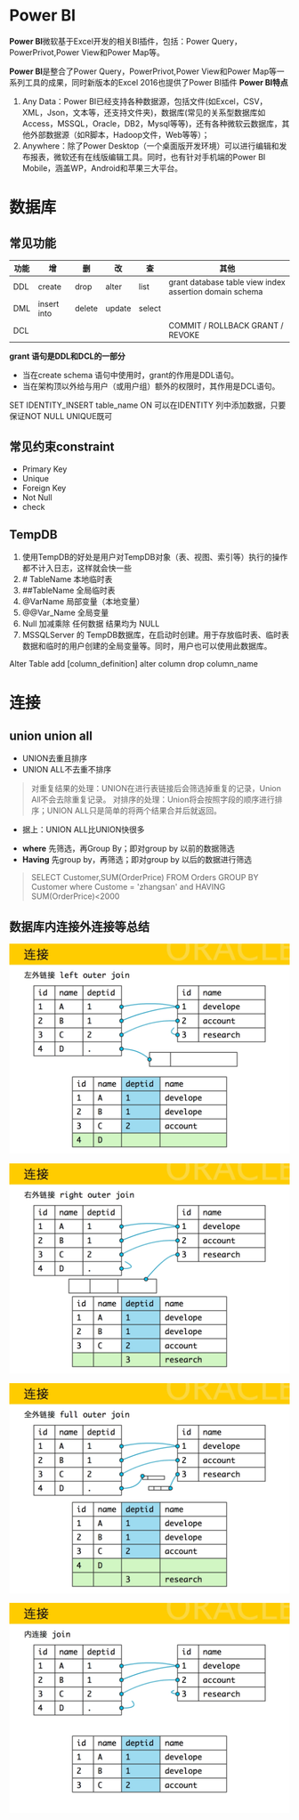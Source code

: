 
# Power BI
**Power BI**微软基于Excel开发的相关BI插件，包括：Power Query，PowerPrivot,Power View和Power Map等。

**Power BI**是整合了Power Query，PowerPrivot,Power View和Power Map等一系列工具的成果，同时新版本的Excel 2016也提供了Power BI插件
**Power BI特点**
1. Any Data：Power BI已经支持各种数据源，包括文件(如Excel，CSV，XML，Json，文本等，还支持文件夹)，数据库(常见的关系型数据库如Access，MSSQL，Oracle，DB2，Mysql等等)，还有各种微软云数据库，其他外部数据源（如R脚本，Hadoop文件，Web等等）；　　
2. Anywhere：除了Power Desktop（一个桌面版开发环境）可以进行编辑和发布报表，微软还有在线版编辑工具。同时，也有针对手机端的Power BI Mobile，涵盖WP，Android和苹果三大平台。

# 数据库
## 常见功能
| 功能 |  增  |  删  |  改  |  查  | 其他 |
| ---- | --- | --- | --- | --- | ---- |
DDL |create |drop |alter |list|grant database table view index assertion domain schema
DML |insert into |delete |update |select
DCL |||||COMMIT / ROLLBACK GRANT / REVOKE

**grant 语句是DDL和DCL的一部分**
+ 当在create schema 语句中使用时，grant的作用是DDL语句。
+ 当在架构顶以外给与用户（或用户组）额外的权限时，其作用是DCL语句。


SET IDENTITY\_INSERT table\_name ON 可以在IDENTITY 列中添加数据，只要保证NOT NULL UNIQUE既可

## 常见约束constraint
*   Primary Key
*   Unique
*   Foreign Key
*   Not Null
*   check
## TempDB
1. 使用TempDB的好处是用户对TempDB对象（表、视图、索引等）执行的操作都不计入日志，这样就会快一些
2. \# TableName 本地临时表
3. \#\#TableName 全局临时表 
4. @VarName 局部变量（本地变量） 
5. @@Var\_Name 全局变量
6. Null 加减乘除 任何数据 结果均为 NULL
7. MSSQLServer 的 TempDB数据库，在启动时创建。用于存放临时表、临时表数据和临时的用户创建的全局变量等。同时，用户也可以使用此数据库。

Alter Table
add \[column\_definition\]
alter column
drop column\_name

# 连接
## union union all
*  UNION去重且排序
*  UNION ALL不去重不排序
>  对重复结果的处理：UNION在进行表链接后会筛选掉重复的记录，Union All不会去除重复记录。
 对排序的处理：Union将会按照字段的顺序进行排序；UNION ALL只是简单的将两个结果合并后就返回。
* 据上：UNION ALL比UNION快很多

+ **where**  先筛选，再Group By；即对group by 以前的数据筛选
+ **Having** 先group by，再筛选；即对group by 以后的数据进行筛选
> SELECT Customer,SUM(OrderPrice) FROM Orders GROUP BY Customer where Custome = 'zhangsan' and HAVING SUM(OrderPrice)<2000


## 数据库内连接外连接等总结
![](vx_images/272220213225030.png)



![](vx_images/281970413221420.png)


![](vx_images/113320513238549.png)



![](vx_images/205420513239844.png)



